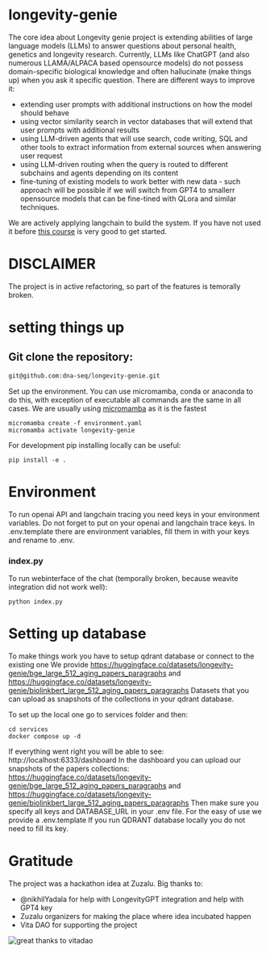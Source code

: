 # longevity-genie

The core idea about Longevity genie project is extending abilities of large language models (LLMs) to answer questions about personal health, genetics and longevity research.
Currently, LLMs like ChatGPT (and also numerous LLAMA/ALPACA based opensource models) do not possess domain-specific biological knowledge and often hallucinate (make things up) when you ask it specific question.
There are different ways to improve it:
* extending user prompts with additional instructions on how the model should behave
* using vector similarity search in vector databases that will extend that user prompts with additional results
* using LLM-driven agents that will use search, code writing, SQL and other tools to extract information from external sources when answering user request
* using LLM-driven routing when the query is routed to different subchains and agents depending on its content
* fine-tuning of existing models to work better with new data - such approach will be possible if we will switch from GPT4 to smallerr opensource models that can be fine-tined with QLora and similar techniques.

We are actively applying langchain to build the system. If you have not used it before [this course](https://learn.deeplearning.ai/langchain) is very good to get started.

# DISCLAIMER

The project is in active refactoring, so part of the features is temorally broken.

# setting things up

## Git clone the repository:
```bash
git@github.com:dna-seq/longevity-genie.git
```
Set up the environment. You can use micromamba, conda or anaconda to do this, with exception of executable all commands are the same in all cases.
We are usually using [micromamba](https://mamba.readthedocs.io/en/latest/user_guide/micromamba.html) as it is the fastest
```
micromamba create -f environment.yaml
micromamba activate longevity-genie
```
For development pip installing locally can be useful:
```
pip install -e .
```

# Environment

To run openai API and langchain tracing you need keys in your environment variables. 
Do not forget to put on your openai and langchain trace keys.
In .env.template there are environment variables, fill them in with your keys and rename to .env.


### index.py ###

To run webinterface of the chat (temporally broken, because weavite integration did not work well):
```
python index.py
```

# Setting up database #

To make things work you have to setup qdrant database or connect to the existing one
We provide https://huggingface.co/datasets/longevity-genie/bge_large_512_aging_papers_paragraphs and https://huggingface.co/datasets/longevity-genie/biolinkbert_large_512_aging_papers_paragraphs
Datasets that you can upload as snapshots of the collections in your qdrant database.

To set up the local one go to services folder and then:
```
cd services
docker compose up -d
```
If everything went right you will be able to see: http://localhost:6333/dashboard
In the dashboard you can upload our snapshots of the papers collections: https://huggingface.co/datasets/longevity-genie/bge_large_512_aging_papers_paragraphs and https://huggingface.co/datasets/longevity-genie/biolinkbert_large_512_aging_papers_paragraphs
Then make sure you specify all keys and DATABASE_URL in your .env file. For the easy of use we provide a .env.template
If you run QDRANT database locally you do not need to fill its key.

# Gratitude

The project was a hackathon idea at Zuzalu.
Big thanks to:

* @nikhilYadala for help with LongevityGPT integration and help with GPT4 key
* Zuzalu organizers for making the place where idea incubated happen
* Vita DAO for supporting the project

![great thanks to vitadao](https://avatars.githubusercontent.com/u/84313344?s=200&v=4)
